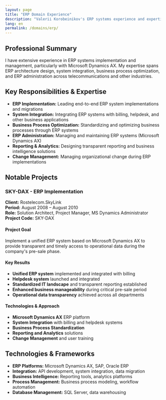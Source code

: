 ```yaml
---
layout: page
title: "ERP Domain Experience"
description: "Valerii Korobeinikov's ERP systems experience and expertise"
lang: en
permalink: /domains/erp/
---
```


## Professional Summary

I have extensive experience in ERP systems implementation and management, particularly with Microsoft Dynamics AX. My expertise spans ERP architecture design, system integration, business process optimization, and ERP administration across telecommunications and other industries.

## Key Responsibilities & Expertise

- **ERP Implementation:** Leading end-to-end ERP system implementations and migrations
- **System Integration:** Integrating ERP systems with billing, helpdesk, and other business applications
- **Business Process Optimization:** Standardizing and optimizing business processes through ERP systems
- **ERP Administration:** Managing and maintaining ERP systems (Microsoft Dynamics AX)
- **Reporting & Analytics:** Designing transparent reporting and business intelligence solutions
- **Change Management:** Managing organizational change during ERP implementations

## Notable Projects

### SKY-DAX - ERP Implementation
**Client:** Rostelecom.SkyLink  
**Period:** August 2008 – August 2010  
**Role:** Solution Architect, Project Manager, MS Dynamics Administrator  
**Project Code:** SKY-DAX

#### Project Goal
Implement a unified ERP system based on Microsoft Dynamics AX to provide transparent and timely access to operational data during the company's pre-sale phase.

#### Key Results
- **Unified ERP system** implemented and integrated with billing
- **Helpdesk system** launched and integrated
- **Standardized IT landscape** and transparent reporting established
- **Enhanced business manageability** during critical pre-sale period
- **Operational data transparency** achieved across all departments

#### Technologies & Approach
- **Microsoft Dynamics AX** ERP platform
- **System Integration** with billing and helpdesk systems
- **Business Process Standardization**
- **Reporting and Analytics** solutions
- **Change Management** and user training

## Technologies & Frameworks

- **ERP Platforms:** Microsoft Dynamics AX, SAP, Oracle ERP
- **Integration:** API development, system integration, data migration
- **Business Intelligence:** Reporting tools, analytics platforms
- **Process Management:** Business process modeling, workflow automation
- **Database Management:** SQL Server, data warehousing
